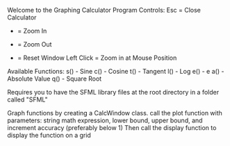 Welcome to the Graphing Calculator Program
Controls:
 Esc = Close Calculator
 + = Zoom In
 - = Zoom Out
 * = Reset Window
 Left Click = Zoom in at Mouse Position

Available Functions:
 s() - Sine
 c() - Cosine
 t() - Tangent
 l() - Log
 e() - e
 a() - Absolute Value
 q() - Square Root

Requires you to have the SFML library files at the root directory in
a folder called "SFML"

Graph functions by creating a CalcWindow class.
call the plot function with parameters: string math expression, lower bound, upper bound, 
and increment accuracy (preferably below 1)
Then call the display function to display the function on a grid